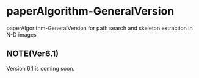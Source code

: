 # paperAlgorithm-GeneralVersion
paperAlgorithm-GeneralVersion for path search and skeleton extraction in N-D images
## NOTE(Ver6.1)  
Version 6.1 is coming soon.
